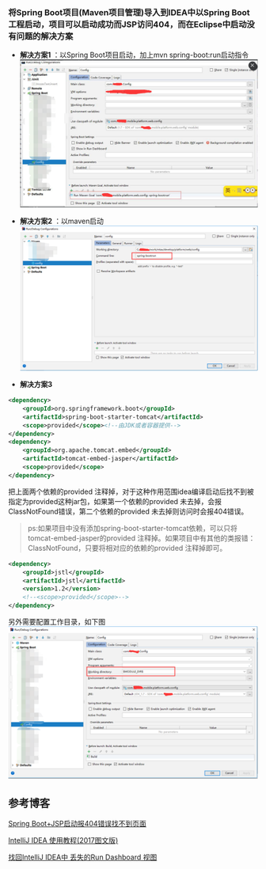 ### 将Spring Boot项目(Maven项目管理)导入到IDEA中以Spring Boot工程启动，项目可以启动成功而JSP访问404，而在Eclipse中启动没有问题的解决方案

- **解决方案1** ：以Spring Boot项目启动，加上mvn spring-boot:run启动指令
![enter image description here](https://github.com/HelloJeremy/code-repository/blob/master/images/developer%20tools/IDEA/add_spring_boot_run.png?raw=true)

- **解决方案2** ：以maven启动
![enter image description here](https://github.com/HelloJeremy/code-repository/blob/master/images/developer%20tools/IDEA/run_as_maven_project.png?raw=true)

- **解决方案3**
```xml
<dependency>
    <groupId>org.springframework.boot</groupId>
    <artifactId>spring-boot-starter-tomcat</artifactId>
    <scope>provided</scope><!--由JDK或者容器提供-->
</dependency>
<dependency>
    <groupId>org.apache.tomcat.embed</groupId>
    <artifactId>tomcat-embed-jasper</artifactId>
    <scope>provided</scope>
</dependency>
```

把上面两个依赖的<scope>provided<scope> 注释掉，对于这种作用范围idea编译启动后找不到被指定为provided这种jar包，如果第一个依赖的<scope>provided<scope> 未去掉，会报ClassNotFound错误，第二个依赖的<scope>provided<scope> 未去掉则访问时会报404错误。

>ps:如果项目中没有添加spring-boot-starter-tomcat依赖，可以只将tomcat-embed-jasper的<scope>provided<scope> 注释掉。如果项目中有其他的类报错：ClassNotFound，只要将相对应的依赖的<scope>provided<scope> 注释掉即可。

```xml
<dependency>
	<groupId>jstl</groupId>
	<artifactId>jstl</artifactId>
	<version>1.2</version>
	<!--<scope>provided</scope>-->
</dependency>
```

另外需要配置工作目录，如下图
![enter image description here](https://github.com/HelloJeremy/code-repository/blob/master/images/developer%20tools/IDEA/run_as_springbootPj_addWorkDir.png?raw=true)




## 参考博客
[Spring Boot+JSP启动报404错误找不到页面](https://blog.csdn.net/ab7253957/article/details/78022860)

[IntelliJ IDEA 使用教程(2017图文版)](https://www.jianshu.com/p/9c65b7613c30)

[找回IntelliJ IDEA中 丢失的Run Dashboard 视图](https://blog.csdn.net/rfrftt/article/details/80024116)






